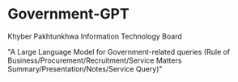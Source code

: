 # Government-GPT
Khyber Pakhtunkhwa Information Technology Board

"A Large Language Model for Government-related queries (Rule of Business/Procurement/Recruitment/Service Matters 
Summary/Presentation/Notes/Service Query)"
